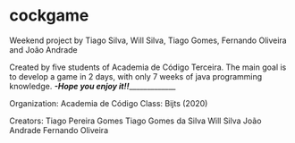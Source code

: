 # cockgame
Weekend project by Tiago Silva, Will Silva, Tiago Gomes, Fernando Oliveira and João Andrade

Created by five students of Academia de Código Terceira. The main goal is to develop a game in 2 days, with only 7  weeks of java programming knowledge.
_______________________-Hope you enjoy it!!____________________________________

Organization:
	Academia de Código
Class:
Bijts (2020)

Creators:
Tiago Pereira Gomes
Tiago Gomes da Silva 
Will Silva
João Andrade
Fernando Oliveira
